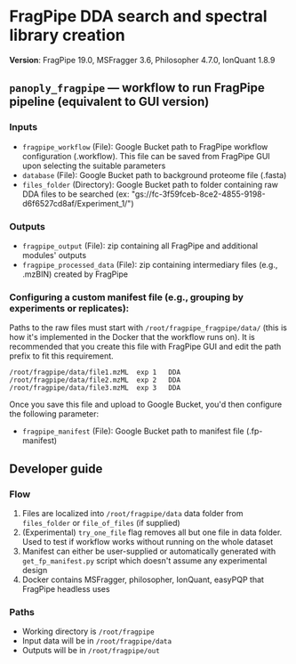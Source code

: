 # FragPipe DDA search and spectral library creation
**Version**: FragPipe 19.0, MSFragger 3.6, Philosopher 4.7.0, IonQuant 1.8.9

## `panoply_fragpipe` — workflow to run FragPipe pipeline (equivalent to GUI version)
### Inputs
- `fragpipe_workflow` (File): Google Bucket path to FragPipe workflow configuration (.workflow). This file can be saved from FragPipe GUI upon selecting the suitable parameters
- `database` (File): Google Bucket path to background proteome file (.fasta)
- `files_folder` (Directory): Google Bucket path to folder containing raw DDA files to be searched (ex: "gs://fc-3f59fceb-8ce2-4855-9198-d6f6527cd8af/Experiment_1/")

### Outputs
- `fragpipe_output` (File): zip containing all FragPipe and additional modules' outputs
- `fragpipe_processed_data` (File): zip containing intermediary files (e.g., .mzBIN) created by FragPipe

### Configuring a custom manifest file (e.g., grouping by experiments or replicates):
Paths to the raw files must start with `/root/fragpipe_fragpipe/data/` (this is how it's implemented in the Docker that the workflow runs on). It is recommended that you create this file with FragPipe GUI and edit the path prefix to fit this requirement.
```
/root/fragpipe/data/file1.mzML  exp 1   DDA
/root/fragpipe/data/file2.mzML  exp 2   DDA
/root/fragpipe/data/file3.mzML  exp 3   DDA
```
Once you save this file and upload to Google Bucket, you'd then configure the following parameter:
- `fragpipe_manifest` (File): Google Bucket path to manifest file (.fp-manifest)

## Developer guide 
### Flow
1. Files are localized into `/root/fragpipe/data` data folder from `files_folder` or `file_of_files` (if supplied)
2. (Experimental) `try_one_file` flag removes all but one file in data folder. Used to test if workflow works without running on the whole dataset
3. Manifest can either be user-supplied or automatically generated with `get_fp_manifest.py` script which doesn't assume any experimental design
4. Docker contains MSFragger, philosopher, IonQuant, easyPQP that FragPipe headless uses
### Paths
- Working directory is `/root/fragpipe`
- Input data will be in `/root/fragpipe/data`
- Outputs will be in `/root/fragpipe/out`
